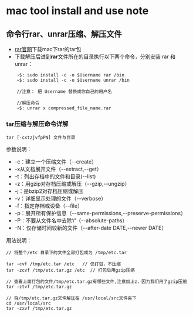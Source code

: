 # mac tool install and use note

## 命令行rar、unrar压缩、解压文件

* [rar官网](http://www.rarlab.com/download.htm)下载mac下rar的tar包
* 下载解压后进到**rar**文件所在的目录执行以下两个命令，分别安装 rar 和 unrar：
```shell
	~$: sudo install -c -o $Username rar /bin
	~$: sudo install -c -o $Username unrar /bin

	//注意： 把 Username 替换成你自己的用户名

	//解压命令
	~$: unrar x compressed_file_name.rar
```

### tar压缩与解压命令详解

```
tar [-cxtzjvfpPN] 文件与目录
```

参数说明：
* -c：建立一个压缩文件（--create）
* -x从文档展开文件（--extract,--get）
* -t：列出存档中的文件和目录(--list)
* -z：用gzip对存档压缩或解压（--gzip,--ungzip）
* -j：是bzip2对存档压缩或解压
* -v：详细显示处理的文件（--verbose）
* -f：指定存档或设备（--file）
* -p：展开所有保护信息（--same-permissions,--preserve-permissions）
* -P：不要从文件名中去除‘/’（--absolute-paths）
* -N：仅存储时间较新的文件（--after-date DATE,--newer DATE）

用法说明：
```shell
// 将整个/etc 目录下的文件全部打包成为 /tmp/etc.tar

tar -cvf /tmp/etc.tar /etc   // 仅打包，不压缩
tar -zcvf /tmp/etc.tar.gz /etc  // 打包后用gzip压缩

// 查看上面打包的文件/tmp/etc.tar.gz有哪些文件,注意加上z，因为我们用了gzip压缩
tar -ztvf /tmp/etc.tar.gz

// 将/tmp/etc.tar.gz文件解压在 /usr/local/src文件夹下
cd /usr/local/src
tar -zxvf /tmp/etc.tar.gz
```
